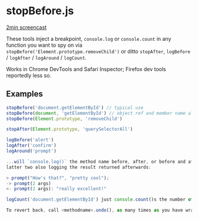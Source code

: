 # stopBefore.js

[2min screencast](http://www.screenr.com/wt37)

These tools inject a breakpoint, `console.log` or `console.count`
in any function you want to spy on via
`stopBefore('Element.prototype.removeChild')`
or ditto `stopAfter`, `logBefore` / `logAfter` / `logAround` / `logCount`.

Works in Chrome DevTools and Safari Inspector; Firefox dev tools reportedly less so.

## Examples

```javascript
stopBefore('document.getElementById') // typical use
stopBefore(document, 'getElementById') // object ref and member name also works
stopBefore(Element.prototype, 'removeChild')

stopAfter(Element.prototype, 'querySelectorAll')

logBefore('alert')
logAfter('confirm')
logAround('prompt')

...will `console.log()` the method name before, after, or before and after a call,
latter two also logging the result returned afterwards:

> prompt("How's that?", "pretty cool");
-> prompt(2 args)
<- prompt(2 args): "really excellent!"

logCount('document.getElementById') just console.count()s the number of calls.

To revert back, call <methodname>.undo(), as many times as you have wrapped it.
```